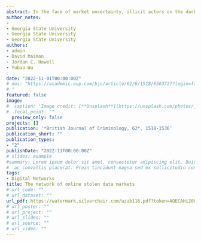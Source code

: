```yaml
---
abstract: In the face of market uncertainty, illicit actors on the darkweb mitigate risk by displacing their operations across digital marketplaces. In this study, we reconstruct market networks created by vendor displacement to examine how digital marketplaces are connected on the darkweb and identify the properties that drive vendor flows before and after a law enforcement disruption. Findings show that vendors’ movement across digital marketplaces creates a highly connected ecosystem; nearly all markets are directly or indirectly connected. These network characteristics remain stable following a law enforcement operation; prior vendor flows predict vendor movement before and after the interdiction. The findings inform work on collective patterns in offender decision-making and extend discussions of displacement into digital spaces
author_notes:
- 
- Georgia State University
- Georgia State University
- Georgia State University
authors:
- admin
- David Maimon
- Jordan C. Howell
- Yubao Wu

date: "2022-11-01T00:00:00Z"
# doi: "https://academic.oup.com/bjc/article/62/6/1518/6503727?login=false
# "
featured: false
image:
#  caption: 'Image credit: [**Unsplash**](https://unsplash.com/photos/jdD8gXaTZsc)'
#  focal_point: ""
  preview_only: false
projects: []
publication: '*British Journal of Criminology, 62*, 1518-1536'
publication_short: ""
publication_types:
- "2"
publishDate: "2022-11T00:00:00Z"
# slides: example
#summary: Lorem ipsum dolor sit amet, consectetur adipiscing elit. Duis posuere tellus
#  ac convallis placerat. Proin tincidunt magna sed ex sollicitudin condimentum.
tags:
- Digital Networks
title: The network of online stolen data markets
# url_code: ""
# url_dataset: ""
url_pdf: https://watermark.silverchair.com/azab116.pdf?token=AQECAHi208BE49Ooan9kkhW_Ercy7Dm3ZL_9Cf3qfKAc485ysgAAA2QwggNgBgkqhkiG9w0BBwagggNRMIIDTQIBADCCA0YGCSqGSIb3DQEHATAeBglghkgBZQMEAS4wEQQMmBoWgehHZKHCjZTnAgEQgIIDF3U5hxyo8mIhWFR-xs6POu2c5NvcubhxvtVx5gAhcuG1kAEWLDUwmAfiEgPcIhN5WprKSA8pI-OEzuzUjf_e2lX5KsNZrnvugPhTL16BBqsncq3XUUQ4ko84rwc816SX0CndN0ZPkn8RwlCGIiKAYqb86IrhZ0R6SvrM353noQ0qkgL1GvJpR8DSI3gCJVg7Q0CP8Slk0RH_WJKjo1yFAOfeIPsecQACgJzTR9CL05wL1oH8sp0TyGXv4GfeY4Bjq49o8WOQ_F2HYl5WZ4r9-KU0gA9TDM48sB3QLhnlEO9fvRbW0AAJ5m463pnygHf3H34NlcDoAoWUensNb1Fx7G20eXoKdGVohSLO_hyt_wK8TJYYUqHpnh6J4z0RpbZ5pezXP4YgErEaFJQy4iXyUhnRLwGt9Czl2LAwZpRsFvVMcRoJcBS8RIqW-GWofF_oicBEfJCbp5GLC0xkML11_Y8hlyfBZI_nBprL5F6CvKGjzYTCBwjZ8MrV3fGZzgLvbFUvAY4rhG1IojI1dTakK3hIP1H64pRNy9JgwaV6FIg-jppSQzi532aWS28ujVkFoxaw74wTKncx7rAkpjyg64cSN_S9VRhCfnwyzEVLpnfKNyqa_r2YldNo45MneNjIDPLQ9U1rNSqmZ6OXeUE6ztHnmKOy_uii6ya_GLKh_72c0XcOnBdojipF_R7cfrHqN25sZM9Z3_hL6rCCEC8IayvEA8huVeCEv3RHCo-GP5zHQ2XToceRKkBZ5c_xfi5bowq1nYhUTI8fX8pDfhNb4SqAjaJplvB0v7PwfY8N2dKY98w0FscBQyeKUReK7Xp-cN0_MboQogc_sAzklLGW1CDddR9FegwbNOKkgckafzVRX1XzGOR7EQQ45MGDBOqZee0aL3jPoqPbJLu_OrO0ABiP3WkEOfWCurost4LH3Hi1U71eFw3zc-TvSJVY7VsyL3Mh1oH_fARe_9FXays8IF7_g5j7EwwVzhn0hUT3I7t_zJ8-wZGpF1ojxASRrf9mPQhG8Tvyp_F1gYYes6t91Y8HXDOKl6kO
# url_poster: ""
# url_project: ""
# url_slides: ""
# url_source: ""
# url_video: ""
---
```




